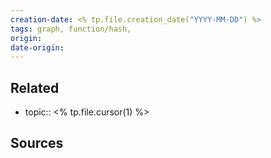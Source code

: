 ```yaml
---
creation-date: <% tp.file.creation_date("YYYY-MM-DD") %>
tags: graph, function/hash,
origin: 
date-origin:
---
```


## Related
- topic:: <% tp.file.cursor(1) %>

## Sources

